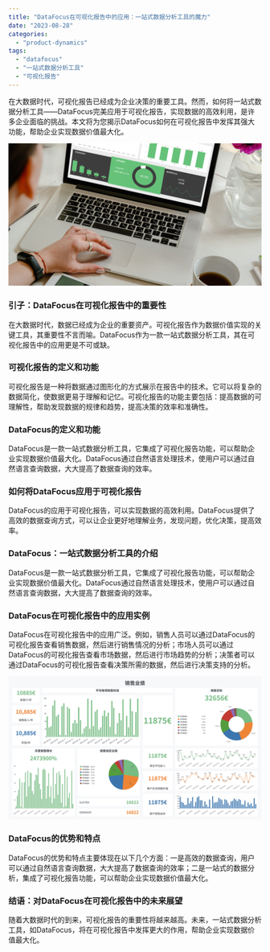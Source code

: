 ```yaml
---
title: "DataFocus在可视化报告中的应用：一站式数据分析工具的魔力"
date: "2023-08-28"
categories: 
  - "product-dynamics"
tags: 
  - "datafocus"
  - "一站式数据分析工具"
  - "可视化报告"
---
```


在大数据时代，可视化报告已经成为企业决策的重要工具。然而，如何将一站式数据分析工具——DataFocus完美应用于可视化报告，实现数据的高效利用，是许多企业面临的挑战。本文将为您揭示DataFocus如何在可视化报告中发挥其强大功能，帮助企业实现数据价值最大化。

![封面](images/1661242604-pexels-antoni-shkraba-4348403-scaled.jpg)

### 引子：DataFocus在可视化报告中的重要性

在大数据时代，数据已经成为企业的重要资产。可视化报告作为数据价值实现的关键工具，其重要性不言而喻。DataFocus作为一款一站式数据分析工具，其在可视化报告中的应用更是不可或缺。

### 可视化报告的定义和功能

可视化报告是一种将数据通过图形化的方式展示在报告中的技术。它可以将复杂的数据简化，使数据更易于理解和记忆。可视化报告的功能主要包括：提高数据的可理解性，帮助发现数据的规律和趋势，提高决策的效率和准确性。

### DataFocus的定义和功能

DataFocus是一款一站式数据分析工具，它集成了可视化报告功能，可以帮助企业实现数据价值最大化。DataFocus通过自然语言处理技术，使用户可以通过自然语言查询数据，大大提高了数据查询的效率。

### 如何将DataFocus应用于可视化报告

DataFocus的应用于可视化报告，可以实现数据的高效利用。DataFocus提供了高效的数据查询方式，可以让企业更好地理解业务，发现问题，优化决策，提高效率。

### DataFocus：一站式数据分析工具的介绍

DataFocus是一款一站式数据分析工具，它集成了可视化报告功能，可以帮助企业实现数据价值最大化。DataFocus通过自然语言处理技术，使用户可以通过自然语言查询数据，大大提高了数据查询的效率。

### DataFocus在可视化报告中的应用实例

DataFocus在可视化报告中的应用广泛。例如，销售人员可以通过DataFocus的可视化报告查看销售数据，然后进行销售情况的分析；市场人员可以通过DataFocus的可视化报告查看市场数据，然后进行市场趋势的分析；决策者可以通过DataFocus的可视化报告查看决策所需的数据，然后进行决策支持的分析。

![](images/1691389184-%E9%94%80%E5%94%AE%E4%B8%9A%E7%BB%A9.png)

### DataFocus的优势和特点

DataFocus的优势和特点主要体现在以下几个方面：一是高效的数据查询，用户可以通过自然语言查询数据，大大提高了数据查询的效率；二是一站式的数据分析，集成了可视化报告功能，可以帮助企业实现数据价值最大化。

### 结语：对DataFocus在可视化报告中的未来展望

随着大数据时代的到来，可视化报告的重要性将越来越高。未来，一站式数据分析工具，如DataFocus，将在可视化报告中发挥更大的作用，帮助企业实现数据价值最大化。
